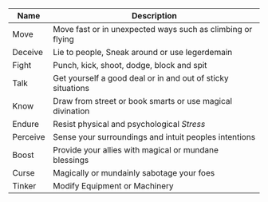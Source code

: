 
| Name     | Description                                                 |
| -------- | ----------------------------------------------------------- |
| Move     | Move fast or in unexpected ways such as climbing or flying  |
| Deceive  | Lie to people, Sneak around or use legerdemain              |
| Fight    | Punch, kick, shoot, dodge, block and spit                   |
| Talk     | Get yourself a good deal or in and out of sticky situations |
| Know     | Draw from street or book smarts or use magical divination   |
| Endure   | Resist physical and psychological _Stress_                  |
| Perceive | Sense your surroundings and intuit peoples intentions       |
| Boost    | Provide your allies with magical or mundane blessings       |
| Curse    | Magically or mundainly sabotage your foes                   |
| Tinker   | Modify Equipment or Machinery                               |


